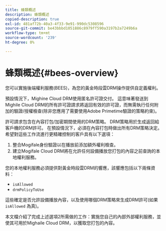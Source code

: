 ```yaml
---
title: 蜂類概述
description: 蜂類概述
copied-description: true
exl-id: 481af72b-40a3-4f33-9e91-990dc5308596
source-git-commit: be43bbbd1051886c8979ff590a3197b2a7249b6a
workflow-type: tm+mt
source-wordcount: '239'
ht-degree: 0%

---
```


# 蜂類概述{#bees-overview}

您可以實施後端權利服務(BEES)，為您的黃金時段雲DRM操作提供自定義權利。

預設情況下，Mighine Cloud DRM使用匿名許可證交付。 這意味著發送到Mighile Cloud DRM的所有許可證請求將返回有效的許可證，而無需執行任何附加的驗證/授權檢查(除非您應用了需要使用Adobe Primetime驗證的策略約束)。

許可請求包含在內容打包/加密期間使用的DRM策略。 DRM策略用於生成返回給客戶機的DRM許可。 在預設情況下，必須在內容打包時做出所有DRM策略決定。 希望對這些工作流進行更精確控制的客戶具有以下選項：

1. 整合Mogifale身份驗證以在播放前添加額外權利檢查。
1. 建立Mogifale Cloud DRM將在允許任何設備播放您打包的內容之前查詢的本地權利服務。

您的本地權利服務必須提供對黃金時段雲DRM的響應，該響應包括以下兩條資料：

* `isAllowed`
* `drmPolicyToUse`

這些確定是否允許設備播放內容，以及使用哪個DRM策略來生成DRM許可(如果 `isAllowed` 為真)。

本文檔介紹了完成上述選項2所需做的工作：實施您自己的內部外部權利服務，並使其可用於Mighaile Cloud DRM，以獲取您打包的內容。
